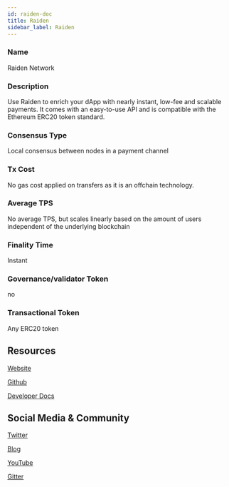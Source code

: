 ```yaml
---
id: raiden-doc
title: Raiden
sidebar_label: Raiden
---
```


### Name
Raiden Network

### Description
Use Raiden to enrich your dApp with nearly instant, low-fee and scalable payments. It comes with an easy-to-use API and is compatible with the Ethereum ERC20 token standard.

### Consensus Type
Local consensus between nodes in a payment channel

### Tx Cost
No gas cost applied on transfers as it is an offchain technology. 

### Average TPS
No average TPS, but scales linearly based on the amount of users independent of the underlying blockchain

### Finality Time
Instant

### Governance/validator Token
no

### Transactional Token
Any ERC20 token

## Resources

[Website](https://raiden.network/)

[Github](https://github.com/raiden-network)

[Developer Docs](https://developer.raiden.network/)


## Social Media & Community

[Twitter](https://twitter.com/raiden_network)

[Blog](https://raiden-network.medium.com/)

[YouTube](https://www.youtube.com/channel/UCoUP_hnjUddEvbxmtNCcApg)

[Gitter](https://gitter.im/raiden-network/raiden)
